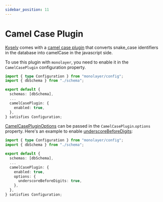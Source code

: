 ```yaml
---
sidebar_position: 11
---
```


# Camel Case Plugin

[Kysely](https://kysely.dev) comes with a [camel case plugin](https://kysely.dev/docs/plugins#camel-case-plugin
) that converts snake_case identifiers in the database into camelCase in the javascript side.

To use this plugin with `monolayer`, you need to enable it in the `CamelCasePlugin` configuration property.

```ts title="configuration.ts"
import { type Configuration } from "monolayer/config";
import { dbSchema } from "./schema";

export default {
  schemas: [dbSchema],
  ...
  camelCasePlugin: {
    enabled: true,
  },
} satisfies Configuration;
```

[CamelCasePluginOptions](https://kysely-org.github.io/kysely-apidoc/interfaces/CamelCasePluginOptions.html) can be passed in the `CamelCasePlugin`.`options` property. Here's an example to enable [underscoreBeforeDigits](https://kysely-org.github.io/kysely-apidoc/interfaces/CamelCasePluginOptions.html#underscoreBeforeDigits):

```ts title="configuration.ts"
import { type Configuration } from "monolayer/config";
import { dbSchema } from "./schema";

export default {
  schemas: [dbSchema],
  ...
  camelCasePlugin: {
    enabled: true,
    options: {
      underscoreBeforeDigits: true,
    },
  },
} satisfies Configuration;
```
